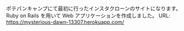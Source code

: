 ポテパンキャンプにて最初に行ったインスタクローンのサイトになります。
Ruby on Rails を用いて Web アプリケーションを作成しました。
URL: https://mysterious-dawn-13307.herokuapp.com/

